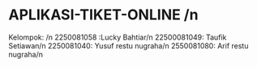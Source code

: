 # APLIKASI-TIKET-ONLINE /n
Kelompok: /n
2250081058 :Lucky Bahtiar/n
22500081049: Taufik Setiawan/n
2250081040: Yusuf restu nugraha/n
2550081080: Arif restu nugraha/n
